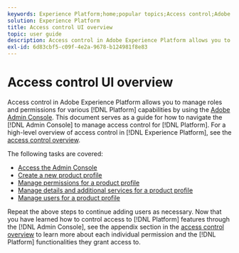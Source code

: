 ```yaml
---
keywords: Experience Platform;home;popular topics;Access control;Adobe admin console
solution: Experience Platform
title: Access control UI overview
topic: user guide
description: Access control in Adobe Experience Platform allows you to manage roles and permissions for various Platform capabilities by using the Adobe Admin Console. This document serves as a guide for how to navigate the Admin Console to manage access control for Platform.
exl-id: 6d83cbf5-c09f-4e2a-9678-b124981f8e83
---
```

# Access control UI overview

Access control in Adobe Experience Platform allows you to manage roles and permissions for various [!DNL Platform] capabilities by using the [Adobe Admin Console](https://adminconsole.adobe.com). This document serves as a guide for how to navigate the [!DNL Admin Console] to manage access control for [!DNL Platform]. For a high-level overview of access control in [!DNL Experience Platform], see the [access control overview](./../home.md).

The following tasks are covered:

- [Access the Admin Console](./browse.md)
- [Create a new product profile](./create-profile.md)
- [Manage permissions for a product profile](./permissions.md)
- [Manage details and additional services for a product profile](./details-and-services.md)
- [Manage users for a product profile](./users.md)

Repeat the above steps to continue adding users as necessary. Now that you have learned how to control access to [!DNL Platform] features through the [!DNL Admin Console], see the appendix section in the [access control overview](../home.md) to learn more about each individual permission and the [!DNL Platform] functionalities they grant access to.
